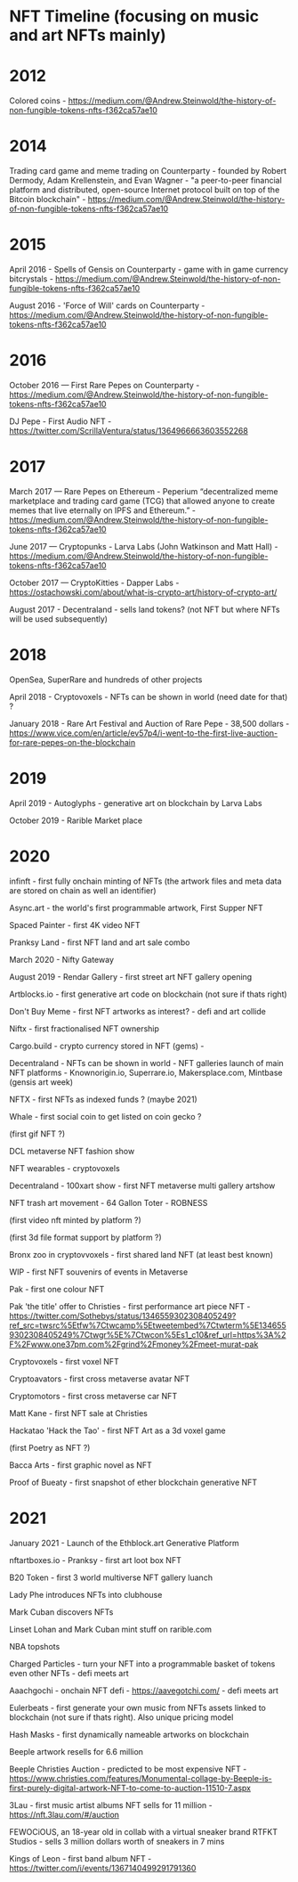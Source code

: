 # NFT Timeline (focusing on music and art NFTs mainly)

# 2012 

Colored coins - https://medium.com/@Andrew.Steinwold/the-history-of-non-fungible-tokens-nfts-f362ca57ae10

# 2014

Trading card game and meme trading on Counterparty - founded by Robert Dermody, Adam Krellenstein, and Evan Wagner - "a peer-to-peer financial platform and distributed, open-source Internet protocol built on top of the Bitcoin blockchain" - https://medium.com/@Andrew.Steinwold/the-history-of-non-fungible-tokens-nfts-f362ca57ae10

# 2015

April 2016 - Spells of Gensis on Counterparty - game with in game currency bitcrystals - https://medium.com/@Andrew.Steinwold/the-history-of-non-fungible-tokens-nfts-f362ca57ae10

August 2016 - 'Force of Will' cards on Counterparty - https://medium.com/@Andrew.Steinwold/the-history-of-non-fungible-tokens-nfts-f362ca57ae10

# 2016

October 2016 — First Rare Pepes on Counterparty - https://medium.com/@Andrew.Steinwold/the-history-of-non-fungible-tokens-nfts-f362ca57ae10

DJ Pepe - First Audio NFT - https://twitter.com/ScrillaVentura/status/1364966663603552268

# 2017 

March 2017 — Rare Pepes on Ethereum - Peperium “decentralized meme marketplace and trading card game (TCG) that allowed anyone to create memes that live eternally on IPFS and Ethereum.”  - https://medium.com/@Andrew.Steinwold/the-history-of-non-fungible-tokens-nfts-f362ca57ae10

June 2017 — Cryptopunks - Larva Labs (John Watkinson and Matt Hall) - https://medium.com/@Andrew.Steinwold/the-history-of-non-fungible-tokens-nfts-f362ca57ae10

October 2017 — CryptoKitties - Dapper Labs - https://ostachowski.com/about/what-is-crypto-art/history-of-crypto-art/

August 2017 - Decentraland - sells land tokens? (not NFT but where NFTs will be used subsequently)

# 2018

OpenSea, SuperRare and hundreds of other projects

April 2018 - Cryptovoxels - NFTs can be shown in world (need date for that) ?

January 2018 - Rare Art Festival and Auction of Rare Pepe - 38,500 dollars - https://www.vice.com/en/article/ev57p4/i-went-to-the-first-live-auction-for-rare-pepes-on-the-blockchain

# 2019

April 2019 - Autoglyphs - generative art on blockchain by Larva Labs 

October 2019 - Rarible Market place

# 2020

infinft - first fully onchain minting of NFTs (the artwork files and meta data are stored on chain as well an identifier)

Async.art - the world's first programmable artwork, First Supper NFT

Spaced Painter - first 4K video NFT 

Pranksy Land - first NFT land and art sale combo

March 2020 - Nifty Gateway

August 2019 - Rendar Gallery - first street art NFT gallery opening

Artblocks.io - first generative art code on blockchain (not sure if thats right)

Don't Buy Meme - first NFT artworks as interest? - defi and art collide

Niftx - first fractionalised NFT ownership 

Cargo.build - crypto currency stored in NFT (gems) - 

Decentraland - NFTs can be shown in world - NFT galleries launch of main NFT platforms - Knownorigin.io, Superrare.io, Makersplace.com, Mintbase (gensis art week)

NFTX - first NFTs as indexed funds ? (maybe 2021)

Whale - first social coin to get listed on coin gecko ?

(first gif NFT ?)

DCL metaverse NFT fashion show 

NFT wearables - cryptovoxels

Decentraland - 100xart show - first NFT metaverse multi gallery artshow

NFT trash art movement - 64 Gallon Toter  - ROBNESS

(first video nft minted by platform ?)

(first 3d file format support by platform ?)

Bronx zoo in cryptovvoxels - first shared land NFT (at least best known) 

WIP - first NFT souvenirs of events in Metaverse

Pak - first one colour NFT 

Pak 'the title' offer to Christies - first performance art piece NFT - https://twitter.com/Sothebys/status/1346559302308405249?ref_src=twsrc%5Etfw%7Ctwcamp%5Etweetembed%7Ctwterm%5E1346559302308405249%7Ctwgr%5E%7Ctwcon%5Es1_c10&ref_url=https%3A%2F%2Fwww.one37pm.com%2Fgrind%2Fmoney%2Fmeet-murat-pak

Cryptovoxels - first voxel NFT 

Cryptoavators - first cross metaverse avatar NFT 

Cryptomotors - first cross metaverse car NFT

Matt Kane - first NFT sale at Christies

Hackatao 'Hack the Tao' - first NFT Art as a 3d voxel game

(first Poetry as NFT ?)

Bacca Arts - first graphic novel as NFT

Proof of Bueaty - first snapshot of ether blockchain generative NFT

# 2021

January 2021 - Launch of the Ethblock.art Generative Platform

nftartboxes.io - Pranksy - first art loot box NFT

B20 Token - first 3 world multiverse NFT gallery luanch

Lady Phe introduces NFTs into clubhouse

Mark Cuban discovers NFTs 

Linset Lohan and Mark Cuban mint stuff on rarible.com

NBA topshots 

Charged Particles - turn your NFT into a programmable basket of tokens even other NFTs - defi meets art

Aaachgochi - onchain NFT defi - https://aavegotchi.com/ - defi meets art

Eulerbeats - first generate your own music from NFTs assets linked to blockchain (not sure if thats right). Also unique pricing model

Hash Masks - first dynamically nameable artworks on blockchain 

Beeple artwork resells for 6.6 million

Beeple Christies Auction - predicted to be most expensive NFT - https://www.christies.com/features/Monumental-collage-by-Beeple-is-first-purely-digital-artwork-NFT-to-come-to-auction-11510-7.aspx

3Lau - first music artist albums NFT sells for 11 million  - https://nft.3lau.com/#/auction

FEWOCiOUS, an 18-year old in collab with a virtual sneaker brand RTFKT Studios - sells 3 million dollars worth of sneakers in 7 mins

Kings of Leon - first band album NFT - https://twitter.com/i/events/1367140499291791360






